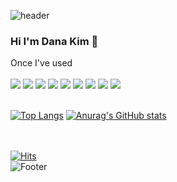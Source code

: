 ![header](https://capsule-render.vercel.app/api?type=waving&color=auto&height=100&section=header)
### Hi I'm Dana Kim 👋

Once I've used <br/><br/>
<img src="https://img.shields.io/badge/HTML-E34F26?style=flat&logo=HTML5&logoColor=white"/>  <img src="https://img.shields.io/badge/CSS-1572B6?style=flat&logo=CSS3&logoColor=white"/>  <img src="https://img.shields.io/badge/JavaScript-F7DF1E?style=flat&logo=JavaScript&logoColor=white"/>
 <img src="https://img.shields.io/badge/Node.js-339933?style=flat&logo=Node.js&logoColor=white"/>  <img src="https://img.shields.io/badge/React-61DAFB?style=flat&logo=React&logoColor=white"/>  <img src="https://img.shields.io/badge/TypeScript-3178C6?style=flat&logo=TypeScript&logoColor=white"/>
 <img src="https://img.shields.io/badge/Axios-5A29E4?style=flat&logo=Axios&logoColor=white"/>  <img src="https://img.shields.io/badge/Sass-CC6699?style=flat&logo=Sass&logoColor=white"/> <img src="https://img.shields.io/badge/Python-3776AB?style=flat&logo=Python&logoColor=white"/> <br/><br/>
 

[![Top Langs](https://github-readme-stats.vercel.app/api/top-langs/?username=danakim530)](https://github.com/danakim530/github-readme-stats) [![Anurag's GitHub stats](https://github-readme-stats.vercel.app/api?username=danakim530)](https://github.com/danakim530/github-readme-stats)<br/> <br/><br/>

[![Hits](https://hits.seeyoufarm.com/api/count/incr/badge.svg?url=https%3A%2F%2Fgithub.com%2Fdanakim530%2Fhit-counter&count_bg=%23DFD165&title_bg=%23555555&icon=&icon_color=%23D9D042&title=hits&edge_flat=false)](https://hits.seeyoufarm.com)<br/>
![Footer](https://capsule-render.vercel.app/api?type=waving&color=auto&height=100&section=footer)
<!--
**danakim530/danakim530** is a ✨ _special_ ✨ repository because its `README.md` (this file) appears on your GitHub profile.

Here are some ideas to get you started:

- 🔭 I’m currently working on ...
- 🌱 I’m currently learning ...
- 👯 I’m looking to collaborate on ...
- 🤔 I’m looking for help with ...
- 💬 Ask me about ...
- 📫 How to reach me: ...
- 😄 Pronouns: ...
- ⚡ Fun fact: ...
-->
